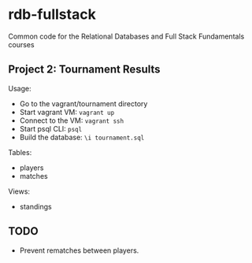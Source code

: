 rdb-fullstack
=============

Common code for the Relational Databases and Full Stack Fundamentals courses


Project 2: Tournament Results
-----------------------------

Usage:

- Go to the vagrant/tournament directory
- Start vagrant VM: `vagrant up`
- Connect to the VM: `vagrant ssh`
- Start psql CLI: `psql`
- Build the database: `\i tournament.sql`

Tables:

- players
- matches

Views:

- standings

TODO
----

- Prevent rematches between players.